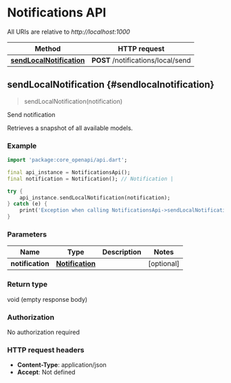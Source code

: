 # Notifications API

All URIs are relative to *http://localhost:1000*

Method | HTTP request
------------- | -------------
[**sendLocalNotification**](NotificationsApi#sendlocalnotification) | **POST** /notifications/local/send


## **sendLocalNotification** {#sendlocalnotification}
> sendLocalNotification(notification)

Send notification

Retrieves a snapshot of all available models.

### Example
```dart
import 'package:core_openapi/api.dart';

final api_instance = NotificationsApi();
final notification = Notification(); // Notification | 

try {
    api_instance.sendLocalNotification(notification);
} catch (e) {
    print('Exception when calling NotificationsApi->sendLocalNotification: $e\n');
}
```

### Parameters

Name | Type | Description  | Notes
------------- | ------------- | ------------- | -------------
 **notification** | [**Notification**](../models/Notification)|  | [optional] 

### Return type

void (empty response body)

### Authorization

No authorization required

### HTTP request headers

 - **Content-Type**: application/json
 - **Accept**: Not defined



